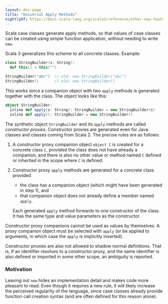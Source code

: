 ```yaml
---
layout: doc-page
title: "Universal Apply Methods"
nightlyOf: https://docs.scala-lang.org/scala3/reference/other-new-features/creator-applications.html
---
```


Scala case classes generate apply methods, so that values of case classes can be created using simple
function application, without needing to write `new`.

Scala 3 generalizes this scheme to all concrete classes. Example:

```scala
class StringBuilder(s: String):
  def this() = this("")

StringBuilder("abc")  // old: new StringBuilder("abc")
StringBuilder()       // old: new StringBuilder()
```

This works since a companion object with two `apply` methods
is generated together with the class. The object looks like this:

```scala
object StringBuilder:
  inline def apply(s: String): StringBuilder = new StringBuilder(s)
  inline def apply(): StringBuilder = new StringBuilder()
```

The synthetic object `StringBuilder` and its `apply` methods are called _constructor proxies_.
Constructor proxies are generated even for Java classes and classes coming from Scala 2.
The precise rules are as follows:

 1. A constructor proxy companion object `object C` is created for a concrete class `C`,
    provided the class does not have already a companion, and there is also no other value
    or method named `C` defined or inherited in the scope where `C` is defined.

 2. Constructor proxy `apply` methods are generated for a concrete class provided

    - the class has a companion object (which might have been generated in step 1), and
    - that companion object does not already define a member named `apply`.

    Each generated `apply` method forwards to one constructor of the class. It has the
    same type and value parameters as the constructor.

Constructor proxy companions cannot be used as values by themselves. A proxy companion object must
be selected with `apply` (or be applied to arguments, in which case the `apply` is implicitly
inserted).

Constructor proxies are also not allowed to shadow normal definitions. That is,
if an identifier resolves to a constructor proxy, and the same identifier is also
defined or imported in some other scope, an ambiguity is reported.

### Motivation

Leaving out `new` hides an implementation detail and makes code more pleasant to read. Even though
it requires a new rule, it will likely increase the perceived regularity of the language, since case
classes already provide function call creation syntax (and are often defined for this reason alone).
